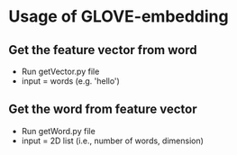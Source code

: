 # Usage of GLOVE-embedding

## Get the feature vector from word
* Run getVector.py file
* input = words (e.g. 'hello')


## Get the word from feature vector
* Run getWord.py file
* input = 2D list (i.e., number of words, dimension)
